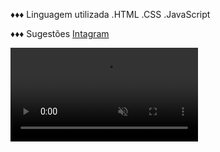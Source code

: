 ♦♦♦
Linguagem utilizada
.HTML
.CSS
.JavaScript

♦♦♦
Sugestões 
<a href= "https://www.instagram.com/jkawen/">Intagram</a>

<video class="slide" autoplay loop muted>
            <source src="video/Cardápio Totem - ATUALIZADO 2024 - setembro.mp4" type="video/mp4">
        </video>
